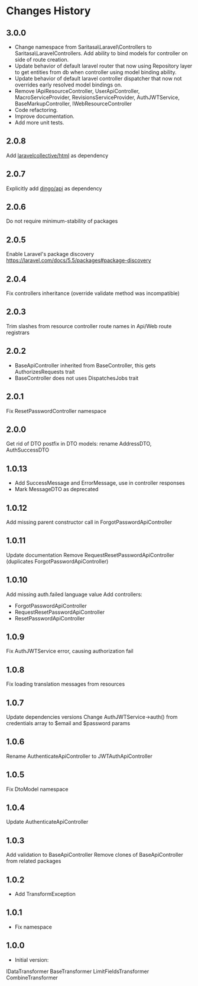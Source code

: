# Changes History

3.0.0
-----
- Change namespace from Saritasa\Laravel\Controllers to Saritasa\LaravelControllers.
Add ability to bind models for controller on side of route creation.
- Update behavior of default laravel router that now using Repository layer to get entities
from db when controller using model binding ability.
- Update behavior of default laravel controller dispatcher that now not overrides early resolved
model bindings on.
- Remove IApiResourceController, UserApiController, MacroServiceProvider, RevisionsServiceProvider,
AuthJWTService, BaseMarkupController, IWebResourceController
- Code refactoring.
- Improve documentation.
- Add more unit tests.

2.0.8
-----
Add [laravelcollective/html](https://github.com/LaravelCollective/html) as dependency

2.0.7
-----
Explicitly add [dingo/api](https://github.com/dingo/api) as dependency

2.0.6
-----
Do not require minimum-stability of packages

2.0.5
-----
Enable Laravel's package discovery https://laravel.com/docs/5.5/packages#package-discovery

2.0.4
-----
Fix controllers inheritance (override validate method was incompatible)

2.0.3
-----
Trim slashes from resource controller route names in Api/Web route registrars

2.0.2
-----
- BaseApiController inherited from BaseController, this gets AuthorizesRequests trait
- BaseController does not uses DispatchesJobs trait

2.0.1
-----
Fix ResetPasswordController namespace

2.0.0
-----
Get rid of DTO postfix in DTO models: rename AddressDTO, AuthSuccessDTO

1.0.13
------
- Add SuccessMessage and ErrorMessage, use in controller responses
- Mark MessageDTO as deprecated

1.0.12
------
Add missing parent constructor call in ForgotPasswordApiController

1.0.11
------
Update documentation
Remove RequestResetPasswordApiController (duplicates ForgotPasswordApiController)

1.0.10
------
Add missing auth.failed language value
Add controllers:
- ForgotPasswordApiController
- RequestResetPasswordApiController
- ResetPasswordApiController

1.0.9
-----
Fix AuthJWTService error, causing authorization fail

1.0.8
-----
Fix loading translation messages from resources

1.0.7
-----
Update dependencies versions
Change AuthJWTService->auth() from credentials array to $email and $password params

1.0.6
-----
Rename AuthenticateApiController to JWTAuthApiController

1.0.5
-----
Fix DtoModel namespace

1.0.4
-----
Update AuthenticateApiController

1.0.3
-----
Add validation to BaseApiController
Remove clones of BaseApiController from related packages

1.0.2
-----
- Add TransformException

1.0.1
-----
- Fix namespace

1.0.0
-----

- Initial version:

IDataTransformer
BaseTransformer
LimitFieldsTransformer
CombineTransformer
